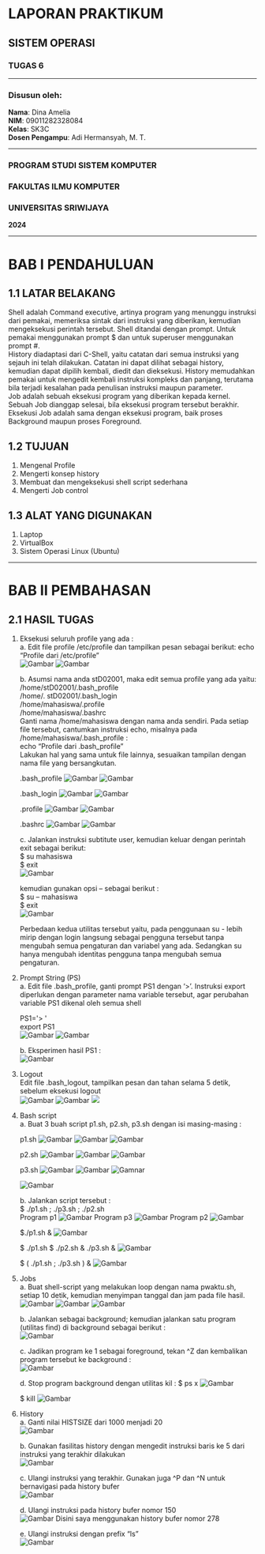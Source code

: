 # LAPORAN PRAKTIKUM
## SISTEM OPERASI
### TUGAS 6

---

### Disusun oleh:
**Nama**: Dina Amelia  
**NIM**: 09011282328084   
**Kelas**: SK3C  
**Dosen Pengampu**: Adi Hermansyah, M. T.

---

### PROGRAM STUDI SISTEM KOMPUTER  
### FAKULTAS ILMU KOMPUTER  
### UNIVERSITAS SRIWIJAYA  
**2024**

---

# BAB I PENDAHULUAN

## 1.1 LATAR BELAKANG
  Shell adalah Command executive, artinya program yang menunggu instruksi dari pemakai, memeriksa sintak dari instruksi yang diberikan, kemudian mengeksekusi perintah tersebut. 
Shell ditandai dengan prompt. Untuk pemakai menggunakan prompt $ dan untuk superuser menggunakan prompt #.  
  History diadaptasi dari C-Shell, yaitu catatan dari semua instruksi yang sejauh ini telah dilakukan. Catatan ini dapat dilihat sebagai history, kemudian dapat dipilih kembali, diedit dan 
dieksekusi. History memudahkan pemakai untuk mengedit kembali instruksi kompleks dan panjang, terutama bila terjadi kesalahan pada penulisan instruksi maupun parameter.  
  Job adalah sebuah eksekusi program yang diberikan kepada kernel. Sebuah Job dianggap selesai, bila eksekusi program tersebut berakhir. Eksekusi Job adalah sama dengan eksekusi 
program, baik proses Background maupun proses Foreground.

## 1.2 TUJUAN
1. Mengenal Profile   
2. Mengerti konsep history   
3. Membuat dan mengeksekusi shell script sederhana   
4. Mengerti Job control 

## 1.3 ALAT YANG DIGUNAKAN
1. Laptop
2. VirtualBox
3. Sistem Operasi Linux (Ubuntu)

---

#  BAB II PEMBAHASAN

## 2.1 HASIL TUGAS
1. Eksekusi seluruh profile yang ada :   
   a. Edit file profile /etc/profile dan tampilkan pesan sebagai berikut: echo “Profile dari /etc/profile”   
   ![Gambar](https://github.com/dinaameliaa/Dina-Amelia-09011282328084-SK3C-Praktikum-SO/blob/main/Sistem%20Operasi/Gambar%20tugas%206/P6%201A%20(1).png)
   ![Gambar](https://github.com/dinaameliaa/Dina-Amelia-09011282328084-SK3C-Praktikum-SO/blob/main/Sistem%20Operasi/Gambar%20tugas%206/P6%201A%20(2).png)
   
   b.  Asumsi nama anda stD02001, maka edit semua profile yang ada yaitu:   
   /home/stD02001/.bash_profile   
   /home/. stD02001/.bash_login   
   /home/mahasiswa/.profile   
   /home/mahasiswa/.bashrc   
   Ganti nama /home/mahasiswa dengan nama anda sendiri. Pada setiap file tersebut, cantumkan instruksi echo, misalnya pada /home/mahasiswa/.bash_profile :   
   echo “Profile dari .bash_profile”   
   Lakukan hal yang sama untuk file lainnya, sesuaikan tampilan dengan nama file yang bersangkutan.
   
   .bash_profile 
   ![Gambar](https://github.com/dinaameliaa/Dina-Amelia-09011282328084-SK3C-Praktikum-SO/blob/main/Sistem%20Operasi/Gambar%20tugas%206/P6%201B%20bash%20profile%20(1).png)
   ![Gambar](https://github.com/dinaameliaa/Dina-Amelia-09011282328084-SK3C-Praktikum-SO/blob/main/Sistem%20Operasi/Gambar%20tugas%206/P6%201B%20bash%20profile%20(2).png)
   
   .bash_login
   ![Gambar](https://github.com/dinaameliaa/Dina-Amelia-09011282328084-SK3C-Praktikum-SO/blob/main/Sistem%20Operasi/Gambar%20tugas%206/P6%201B%20bash%20login%20(1).png)
   ![Gambar](https://github.com/dinaameliaa/Dina-Amelia-09011282328084-SK3C-Praktikum-SO/blob/main/Sistem%20Operasi/Gambar%20tugas%206/P6%201B%20bash%20login%20(2).png)
   
   .profile
   ![Gambar](https://github.com/dinaameliaa/Dina-Amelia-09011282328084-SK3C-Praktikum-SO/blob/main/Sistem%20Operasi/Gambar%20tugas%206/P6%201B%20profile%20(1).png)
   ![Gambar](https://github.com/dinaameliaa/Dina-Amelia-09011282328084-SK3C-Praktikum-SO/blob/main/Sistem%20Operasi/Gambar%20tugas%206/P6%201B%20profile%20(2).png)
   
   .bashrc
   ![Gambar](https://github.com/dinaameliaa/Dina-Amelia-09011282328084-SK3C-Praktikum-SO/blob/main/Sistem%20Operasi/Gambar%20tugas%206/P6%201B%20bashrc%20(1).png)
   ![Gambar](https://github.com/dinaameliaa/Dina-Amelia-09011282328084-SK3C-Praktikum-SO/blob/main/Sistem%20Operasi/Gambar%20tugas%206/P6%201B%20bashrc%20(2).png)
   
   c. Jalankan instruksi subtitute user, kemudian keluar dengan perintah exit sebagai berikut:   
   $ su mahasiswa   
   $ exit   
   ![Gambar](https://github.com/dinaameliaa/Dina-Amelia-09011282328084-SK3C-Praktikum-SO/blob/main/Sistem%20Operasi/Gambar%20tugas%206/P6%201C%20(a).png)
   
   kemudian gunakan opsi – sebagai berikut :   
   $ su – mahasiswa   
   $ exit   
   ![Gambar](https://github.com/dinaameliaa/Dina-Amelia-09011282328084-SK3C-Praktikum-SO/blob/main/Sistem%20Operasi/Gambar%20tugas%206/P6%201C%20(b).png)
   
   Perbedaan kedua utilitas tersebut yaitu, pada penggunaan su - lebih mirip dengan login langsung sebagai pengguna tersebut tanpa mengubah semua pengaturan dan variabel yang ada. Sedangkan su hanya mengubah identitas pengguna tanpa mengubah semua pengaturan.

2. Prompt String (PS)   
   a.  Edit file .bash_profile, ganti prompt PS1 dengan ‘>’. Instruksi export diperlukan dengan parameter nama variable tersebut, agar perubahan variable PS1 dikenal oleh semua shell
   
   PS1='> '   
   export PS1   
   ![Gambar](https://github.com/dinaameliaa/Dina-Amelia-09011282328084-SK3C-Praktikum-SO/blob/main/Sistem%20Operasi/Gambar%20tugas%206/P6%202%20(1).png)
   ![Gambar](https://github.com/dinaameliaa/Dina-Amelia-09011282328084-SK3C-Praktikum-SO/blob/main/Sistem%20Operasi/Gambar%20tugas%206/P6%202%20(2).png)
   
   b.  Eksperimen hasil PS1 :   
   ![Gambar](https://github.com/dinaameliaa/Dina-Amelia-09011282328084-SK3C-Praktikum-SO/blob/main/Sistem%20Operasi/Gambar%20tugas%206/P6%202%20(3).png)

4. Logout   
   Edit file .bash_logout, tampilkan pesan dan tahan selama 5 detik, sebelum eksekusi logout   
   ![Gambar](https://github.com/dinaameliaa/Dina-Amelia-09011282328084-SK3C-Praktikum-SO/blob/main/Sistem%20Operasi/Gambar%20tugas%206/P6%203A%20(1).png)
   ![Gambar](https://github.com/dinaameliaa/Dina-Amelia-09011282328084-SK3C-Praktikum-SO/blob/main/Sistem%20Operasi/Gambar%20tugas%206/P6%203A%20(2).png)
   ![](https://github.com/dinaameliaa/Dina-Amelia-09011282328084-SK3C-Praktikum-SO/blob/main/Sistem%20Operasi/Gambar%20tugas%206/P6%203%20(3).png)

5. Bash script   
   a.  Buat 3 buah script p1.sh, p2.sh, p3.sh dengan isi masing-masing :
   
   p1.sh
   ![Gambar](https://github.com/dinaameliaa/Dina-Amelia-09011282328084-SK3C-Praktikum-SO/blob/main/Sistem%20Operasi/Gambar%20tugas%206/P6%204A%20p1%20(1).png)
   ![Gambar](https://github.com/dinaameliaa/Dina-Amelia-09011282328084-SK3C-Praktikum-SO/blob/main/Sistem%20Operasi/Gambar%20tugas%206/P6%204A%20p1%20(2).png)
   ![Gambar](https://github.com/dinaameliaa/Dina-Amelia-09011282328084-SK3C-Praktikum-SO/blob/main/Sistem%20Operasi/Gambar%20tugas%206/P6%204A%20p1%20(3).png)
   
   p2.sh
   ![Gambar](https://github.com/dinaameliaa/Dina-Amelia-09011282328084-SK3C-Praktikum-SO/blob/main/Sistem%20Operasi/Gambar%20tugas%206/P6%204A%20p2%20(1).png)
   ![Gambar](https://github.com/dinaameliaa/Dina-Amelia-09011282328084-SK3C-Praktikum-SO/blob/main/Sistem%20Operasi/Gambar%20tugas%206/P6%204A%20p2%20(2).png)
   ![Gambar](https://github.com/dinaameliaa/Dina-Amelia-09011282328084-SK3C-Praktikum-SO/blob/main/Sistem%20Operasi/Gambar%20tugas%206/P6%204A%20p2%20(3).png)
   
   p3.sh
   ![Gambar](https://github.com/dinaameliaa/Dina-Amelia-09011282328084-SK3C-Praktikum-SO/blob/main/Sistem%20Operasi/Gambar%20tugas%206/P6%204A%20p3%20(1).png)
   ![Gambar](https://github.com/dinaameliaa/Dina-Amelia-09011282328084-SK3C-Praktikum-SO/blob/main/Sistem%20Operasi/Gambar%20tugas%206/P6%204A%20p3%20(2).png)
   ![Gamnar](https://github.com/dinaameliaa/Dina-Amelia-09011282328084-SK3C-Praktikum-SO/blob/main/Sistem%20Operasi/Gambar%20tugas%206/P6%204A%20p3%20(3).png)

   ![Gambar](https://github.com/dinaameliaa/Dina-Amelia-09011282328084-SK3C-Praktikum-SO/blob/main/Sistem%20Operasi/Gambar%20tugas%206/P6%204A%20p123.png)
    
   b.  Jalankan script tersebut :   
   $ ./p1.sh ; ./p3.sh ; ./p2.sh   
   Program p1
   ![Gambar](https://github.com/dinaameliaa/Dina-Amelia-09011282328084-SK3C-Praktikum-SO/blob/main/Sistem%20Operasi/Gambar%20tugas%206/P6%204B%20p1%20(a).png)
   Program p3
   ![Gambar](https://github.com/dinaameliaa/Dina-Amelia-09011282328084-SK3C-Praktikum-SO/blob/main/Sistem%20Operasi/Gambar%20tugas%206/P6%204B%20p3%20(a).png)
   Program p2
   ![Gambar](https://github.com/dinaameliaa/Dina-Amelia-09011282328084-SK3C-Praktikum-SO/blob/main/Sistem%20Operasi/Gambar%20tugas%206/P6%204B%20p2%20(a).png)

   $./p1.sh &
   ![Gambar](https://github.com/dinaameliaa/Dina-Amelia-09011282328084-SK3C-Praktikum-SO/blob/main/Sistem%20Operasi/Gambar%20tugas%206/P6%204B%20(b).png)

   $ ./p1.sh  $ ./p2.sh & ./p3.sh &
   ![Gambar](https://github.com/dinaameliaa/Dina-Amelia-09011282328084-SK3C-Praktikum-SO/blob/main/Sistem%20Operasi/Gambar%20tugas%206/P6%204B%20p1%20(c).png)

   $ ( ./p1.sh ; ./p3.sh ) &
   ![Gambar](https://github.com/dinaameliaa/Dina-Amelia-09011282328084-SK3C-Praktikum-SO/blob/main/Sistem%20Operasi/Gambar%20tugas%206/P6%204B%20(d).png)

6. Jobs   
   a. Buat shell-script yang melakukan loop dengan nama pwaktu.sh, setiap 10 detik, kemudian menyimpan tanggal dan jam pada file hasil.   
   ![Gambar](https://github.com/dinaameliaa/Dina-Amelia-09011282328084-SK3C-Praktikum-SO/blob/main/Sistem%20Operasi/Gambar%20tugas%206/P6%205A%20(1).png)
   ![Gambar](https://github.com/dinaameliaa/Dina-Amelia-09011282328084-SK3C-Praktikum-SO/blob/main/Sistem%20Operasi/Gambar%20tugas%206/P6%205A%20(2).png)
   ![Gambar](https://github.com/dinaameliaa/Dina-Amelia-09011282328084-SK3C-Praktikum-SO/blob/main/Sistem%20Operasi/Gambar%20tugas%206/P6%205A%20(3).png)
   
   b.  Jalankan sebagai background; kemudian jalankan satu program (utilitas find) di background sebagai berikut :   
   ![Gambar](https://github.com/dinaameliaa/Dina-Amelia-09011282328084-SK3C-Praktikum-SO/blob/main/Sistem%20Operasi/Gambar%20tugas%206/P6%205B.png)
   
   c. Jadikan program ke 1 sebagai foreground, tekan ^Z dan kembalikan program tersebut ke background  :   
   ![Gambar](https://github.com/dinaameliaa/Dina-Amelia-09011282328084-SK3C-Praktikum-SO/blob/main/Sistem%20Operasi/Gambar%20tugas%206/P6%205C.png)
   
   d.  Stop program background dengan utilitas kil :
   $ ps x
   ![Gambar](https://github.com/dinaameliaa/Dina-Amelia-09011282328084-SK3C-Praktikum-SO/blob/main/Sistem%20Operasi/Gambar%20tugas%206/P6%205D%20(ps%20x).png)
   
   $ kill
   ![Gambar](https://github.com/dinaameliaa/Dina-Amelia-09011282328084-SK3C-Praktikum-SO/blob/main/Sistem%20Operasi/Gambar%20tugas%206/P6%205D%20(kill).png)

7. History   
   a. Ganti nilai HISTSIZE dari 1000 menjadi 20   
   ![Gambar](https://github.com/dinaameliaa/Dina-Amelia-09011282328084-SK3C-Praktikum-SO/blob/main/Sistem%20Operasi/Gambar%20tugas%206/P6%206A.png)
   
   b. Gunakan fasilitas history dengan mengedit instruksi baris ke 5 dari instruksi yang terakhir dilakukan   
   ![Gambar](https://github.com/dinaameliaa/Dina-Amelia-09011282328084-SK3C-Praktikum-SO/blob/main/Sistem%20Operasi/Gambar%20tugas%206/P6%206B.png)   
   
   c. Ulangi instruksi yang terakhir.  Gunakan juga ^P dan ^N untuk bernavigasi pada history bufer   
   ![Gambar](https://github.com/dinaameliaa/Dina-Amelia-09011282328084-SK3C-Praktikum-SO/blob/main/Sistem%20Operasi/Gambar%20tugas%206/P6%206C.png)
   
   d.  Ulangi instruksi pada history bufer nomor 150   
   ![Gambar](https://github.com/dinaameliaa/Dina-Amelia-09011282328084-SK3C-Praktikum-SO/blob/main/Sistem%20Operasi/Gambar%20tugas%206/P6%206D.png)
   Disini saya menggunakan history bufer nomor 278
   
   e.  Ulangi instruksi dengan prefix “ls”   
   ![Gambar](https://github.com/dinaameliaa/Dina-Amelia-09011282328084-SK3C-Praktikum-SO/blob/main/Sistem%20Operasi/Gambar%20tugas%206/P6%206E.png)
